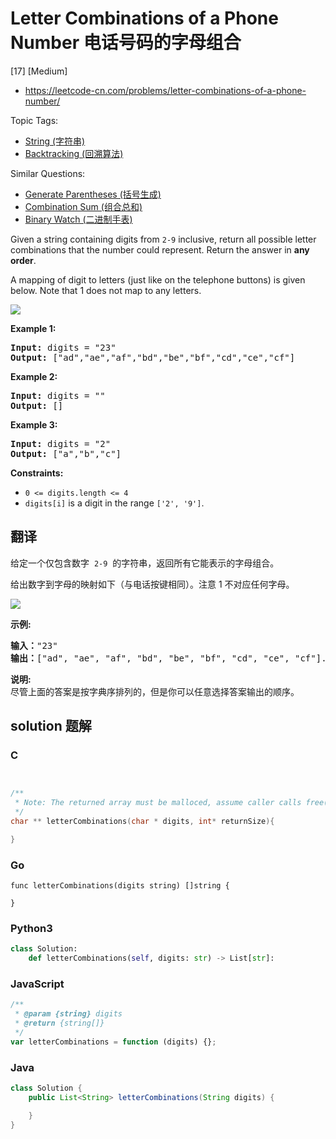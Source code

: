 # Letter Combinations of a Phone Number 电话号码的字母组合

[17] [Medium]

- https://leetcode-cn.com/problems/letter-combinations-of-a-phone-number/

Topic Tags:

- [String (字符串)](https://leetcode-cn.com/tag/string/)
- [Backtracking (回溯算法)](https://leetcode-cn.com/tag/backtracking/)

Similar Questions:

- [Generate Parentheses (括号生成)](https://leetcode-cn.com/problems/generate-parentheses/)
- [Combination Sum (组合总和)](https://leetcode-cn.com/problems/combination-sum/)
- [Binary Watch (二进制手表)](https://leetcode-cn.com/problems/binary-watch/)

Given a string containing digits from `2-9` inclusive, return all possible letter combinations that the number could represent. Return the answer in **any order**.

A mapping of digit to letters (just like on the telephone buttons) is given below. Note that 1 does not map to any letters.

![](https://upload.wikimedia.org/wikipedia/commons/thumb/7/73/Telephone-keypad2.svg/200px-Telephone-keypad2.svg.png)

**Example 1:**

<pre><strong>Input:</strong> digits = "23"
<strong>Output:</strong> ["ad","ae","af","bd","be","bf","cd","ce","cf"]
</pre>

**Example 2:**

<pre><strong>Input:</strong> digits = ""
<strong>Output:</strong> []
</pre>

**Example 3:**

<pre><strong>Input:</strong> digits = "2"
<strong>Output:</strong> ["a","b","c"]
</pre>

**Constraints:**

- `0 <= digits.length <= 4`
- `digits[i]` is a digit in the range `['2', '9']`.

## 翻译

给定一个仅包含数字  `2-9`  的字符串，返回所有它能表示的字母组合。

给出数字到字母的映射如下（与电话按键相同）。注意 1 不对应任何字母。

![](https://assets.leetcode-cn.com/aliyun-lc-upload/original_images/17_telephone_keypad.png)

**示例:**

<pre><strong>输入：</strong>"23"
<strong>输出：</strong>["ad", "ae", "af", "bd", "be", "bf", "cd", "ce", "cf"].
</pre>

**说明:**  
尽管上面的答案是按字典序排列的，但是你可以任意选择答案输出的顺序。

## solution 题解

### C

```c


/**
 * Note: The returned array must be malloced, assume caller calls free().
 */
char ** letterCombinations(char * digits, int* returnSize){

}
```

### Go

```golang
func letterCombinations(digits string) []string {

}
```

### Python3

```python
class Solution:
    def letterCombinations(self, digits: str) -> List[str]:
```

### JavaScript

```javascript
/**
 * @param {string} digits
 * @return {string[]}
 */
var letterCombinations = function (digits) {};
```

### Java

```java
class Solution {
    public List<String> letterCombinations(String digits) {

    }
}
```
